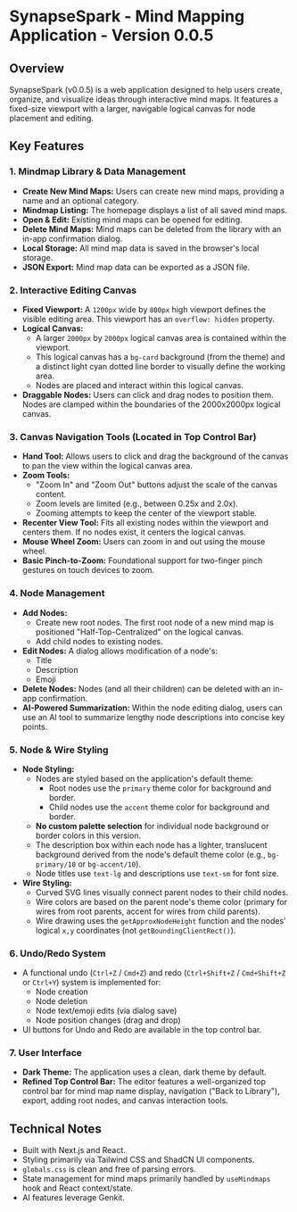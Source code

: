 
# SynapseSpark - Mind Mapping Application - Version 0.0.5

## Overview

SynapseSpark (v0.0.5) is a web application designed to help users create, organize, and visualize ideas through interactive mind maps. It features a fixed-size viewport with a larger, navigable logical canvas for node placement and editing.

## Key Features

### 1. Mindmap Library & Data Management
- **Create New Mind Maps:** Users can create new mind maps, providing a name and an optional category.
- **Mindmap Listing:** The homepage displays a list of all saved mind maps.
- **Open & Edit:** Existing mind maps can be opened for editing.
- **Delete Mind Maps:** Mind maps can be deleted from the library with an in-app confirmation dialog.
- **Local Storage:** All mind map data is saved in the browser's local storage.
- **JSON Export:** Mind map data can be exported as a JSON file.

### 2. Interactive Editing Canvas
- **Fixed Viewport:** A `1200px` wide by `800px` high viewport defines the visible editing area. This viewport has an `overflow: hidden` property.
- **Logical Canvas:**
    - A larger `2000px` by `2000px` logical canvas area is contained within the viewport.
    - This logical canvas has a `bg-card` background (from the theme) and a distinct light cyan dotted line border to visually define the working area.
    - Nodes are placed and interact within this logical canvas.
- **Draggable Nodes:** Users can click and drag nodes to position them. Nodes are clamped within the boundaries of the 2000x2000px logical canvas.

### 3. Canvas Navigation Tools (Located in Top Control Bar)
- **Hand Tool:** Allows users to click and drag the background of the canvas to pan the view within the logical canvas area.
- **Zoom Tools:**
    - "Zoom In" and "Zoom Out" buttons adjust the scale of the canvas content.
    - Zoom levels are limited (e.g., between 0.25x and 2.0x).
    - Zooming attempts to keep the center of the viewport stable.
- **Recenter View Tool:** Fits all existing nodes within the viewport and centers them. If no nodes exist, it centers the logical canvas.
- **Mouse Wheel Zoom:** Users can zoom in and out using the mouse wheel.
- **Basic Pinch-to-Zoom:** Foundational support for two-finger pinch gestures on touch devices to zoom.

### 4. Node Management
- **Add Nodes:**
    - Create new root nodes. The first root node of a new mind map is positioned "Half-Top-Centralized" on the logical canvas.
    - Add child nodes to existing nodes.
- **Edit Nodes:** A dialog allows modification of a node's:
    - Title
    - Description
    - Emoji
- **Delete Nodes:** Nodes (and all their children) can be deleted with an in-app confirmation.
- **AI-Powered Summarization:** Within the node editing dialog, users can use an AI tool to summarize lengthy node descriptions into concise key points.

### 5. Node & Wire Styling
- **Node Styling:**
    - Nodes are styled based on the application's default theme:
        - Root nodes use the `primary` theme color for background and border.
        - Child nodes use the `accent` theme color for background and border.
    - **No custom palette selection** for individual node background or border colors in this version.
    - The description box within each node has a lighter, translucent background derived from the node's default theme color (e.g., `bg-primary/10` or `bg-accent/10`).
    - Node titles use `text-lg` and descriptions use `text-sm` for font size.
- **Wire Styling:**
    - Curved SVG lines visually connect parent nodes to their child nodes.
    - Wire colors are based on the parent node's theme color (primary for wires from root parents, accent for wires from child parents).
    - Wire drawing uses the `getApproxNodeHeight` function and the nodes' logical `x,y` coordinates (not `getBoundingClientRect()`).

### 6. Undo/Redo System
- A functional undo (`Ctrl+Z` / `Cmd+Z`) and redo (`Ctrl+Shift+Z` / `Cmd+Shift+Z` or `Ctrl+Y`) system is implemented for:
    - Node creation
    - Node deletion
    - Node text/emoji edits (via dialog save)
    - Node position changes (drag and drop)
- UI buttons for Undo and Redo are available in the top control bar.

### 7. User Interface
- **Dark Theme:** The application uses a clean, dark theme by default.
- **Refined Top Control Bar:** The editor features a well-organized top control bar for mind map name display, navigation ("Back to Library"), export, adding root nodes, and canvas interaction tools.

## Technical Notes
- Built with Next.js and React.
- Styling primarily via Tailwind CSS and ShadCN UI components.
- `globals.css` is clean and free of parsing errors.
- State management for mind maps primarily handled by `useMindmaps` hook and React context/state.
- AI features leverage Genkit.
